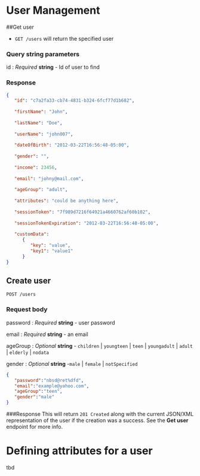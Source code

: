 User Management
============================
##Get user

* ```GET /users``` will return the specified user

### Query string parameters

id
: _Required_ **string** - Id of user to find


### Response

```json
{
   "id": "c7a2fa33-cb74-4831-b324-6fcf77d1b682",
   
   "firstName": "John",
   
   "lastName": "Doe",
   
   "userName": "john007",
   
   "dateOfBirth": "2012-03-22T16:56:48-05:00",
   
   "gender": "",
   
   "income": 23456,
   
   "email": "johny@mail.com",
   
   "ageGroup": "adult",
   
   "attributes": "could be anything here",
   
   "sessionToken": "7f989d7216f64921a4660762af60b102",
   
   "sessionTokenExpiration": "2012-03-22T16:56:48-05:00",
   
   "customData": 
      {
         "key": "value",
         "key1": "value1"
      }
}
```

## Create user
```
POST /users
```

### Request body
password
: _Required_ **string** - user password

email
: _Required_ **string** - an email

ageGroup
: _Optional_ **string** - `children` | `youngteen` | `teen` | `youngadult` | `adult` | `elderly` | `nodata`

gender
: _Optional_ **string** -`male` | `female` | `notSpecified`

```json
{
   "password":"nbsd@ret%dfd",
   "email":"example@yahoo.com",
   "ageGroup":"teen",
   "gender":"male"
}
```
###Response
This will return `201 Created` along with the current JSON/XML representation of the user if the creation was a success. See the **Get user** endpoint for more info.

# Defining attributes for a user
tbd
